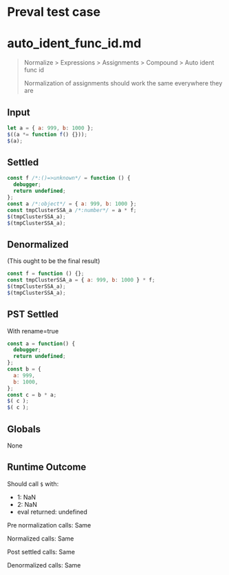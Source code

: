 # Preval test case

# auto_ident_func_id.md

> Normalize > Expressions > Assignments > Compound > Auto ident func id
>
> Normalization of assignments should work the same everywhere they are

## Input

`````js filename=intro
let a = { a: 999, b: 1000 };
$((a *= function f() {}));
$(a);
`````


## Settled


`````js filename=intro
const f /*:()=>unknown*/ = function () {
  debugger;
  return undefined;
};
const a /*:object*/ = { a: 999, b: 1000 };
const tmpClusterSSA_a /*:number*/ = a * f;
$(tmpClusterSSA_a);
$(tmpClusterSSA_a);
`````


## Denormalized
(This ought to be the final result)

`````js filename=intro
const f = function () {};
const tmpClusterSSA_a = { a: 999, b: 1000 } * f;
$(tmpClusterSSA_a);
$(tmpClusterSSA_a);
`````


## PST Settled
With rename=true

`````js filename=intro
const a = function() {
  debugger;
  return undefined;
};
const b = {
  a: 999,
  b: 1000,
};
const c = b * a;
$( c );
$( c );
`````


## Globals


None


## Runtime Outcome


Should call `$` with:
 - 1: NaN
 - 2: NaN
 - eval returned: undefined

Pre normalization calls: Same

Normalized calls: Same

Post settled calls: Same

Denormalized calls: Same
